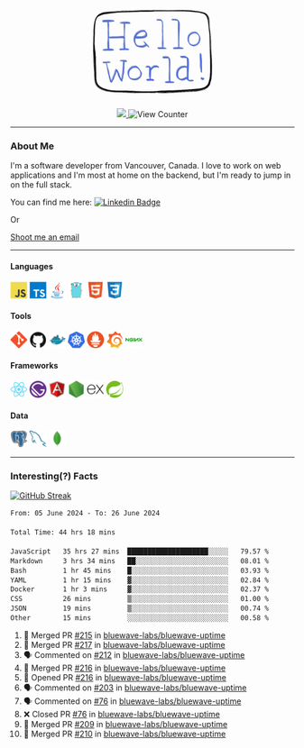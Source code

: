 <div align="center">
    <img src="./img/hello_world.webp" height="200px" width="">
    <div>
        <a href="https://www.linkedin.com/in/ajhollid">
            <img src="https://img.shields.io/badge/LinkedIn-blue"/>
        </a>
        <img src="https://komarev.com/ghpvc/?username=ajhollid&color=yellow" alt="View Counter">
    </div>
</div>

---

### About Me

I'm a software developer from Vancouver, Canada. I love to work on web applications and I'm most at home on the backend, but I'm ready to jump in on the full stack.

You can find me here: [![Linkedin Badge](https://img.shields.io/badge/-ajhollid-blue?style=flat&logo=Linkedin&logoColor=white)](https://www.linkedin.com/in/ajhollid)

Or

[Shoot me an email](mailto:ajhollid@gmail.com)

---

#### Languages

<div>
    <img src="./img/devicons/javascript-original.svg" width=30 height=30 alt="JavaScript">
    <img src="/img/devicons/typescript-original.svg" width=30 height=30 alt="TypeScript">
    <img src="./img/devicons/java-original.svg" width=30 height=30 alt="Java">
    <img src="./img/devicons/go-original.svg" width=30 height=30 alt="Golang">
    <img src="./img/devicons/html5-original.svg" width=30 height=30 alt="HTML 5">
    <img src="./img/devicons/css3-original.svg" width=30 height=30 alt="CSS 3">
</div>

#### Tools

<div>
    <img src="./img/devicons/git-original.svg" width=30 height=30 alt="Git">
    <img src="./img/devicons/github-original.svg" width=30 height=30 alt="Github">
    <img src="./img/devicons/docker-original.svg" width=30 
    height=30 alt="Docker">
    <img src="./img/devicons/kubernetes-original.svg" width=30 height=30 alt="K8">
    <img src="./img/devicons/prometheus-original.svg" width=30 height=30 alt="Prometheus">
    <img src="./img/devicons/grafana-original.svg" width=30 height=30 alt="Grafana">
    <img src="./img/devicons/nginx-original.svg" width=30 height=30 alt="Nginx">
</div>

#### Frameworks

<div>
    <img src="./img/devicons/react-original.svg" width=30 height=30 alt="React">
    <img src="./img/devicons/gatsby-original.svg" width=30 height=30 alt="Gatsby">
    <img src="./img/devicons/angularjs-original.svg" width=30 height=30 alt="AngularJS">
    <img src="./img/devicons/nodejs-original.svg" width=30 height=30 alt="NodeJS">
    <img src="./img/devicons/express-original.svg" width=30 height=30 alt="Express">
    <img src="./img/devicons/spring-original.svg" width=30 height=30 alt="Spring">
</div>

#### Data

<div>
    <img src="./img/devicons/postgresql-original.svg" width=30 height=30 alt="Postgresql">
    <img src="./img/devicons/mysql-original.svg" width=30 height=30 alt="Mysql">
    <img src="./img/devicons/mongodb-original.svg" width=30 height=30 alt="MongoDB">
</div>

---

### Interesting(?) Facts

[![GitHub Streak](http://github-readme-streak-stats.herokuapp.com?user=ajhollid)](https://git.io/streak-stats)

 <!--START_SECTION:waka-->

```txt
From: 05 June 2024 - To: 26 June 2024

Total Time: 44 hrs 18 mins

JavaScript   35 hrs 27 mins  ████████████████████░░░░░   79.57 %
Markdown     3 hrs 34 mins   ██░░░░░░░░░░░░░░░░░░░░░░░   08.01 %
Bash         1 hr 45 mins    █░░░░░░░░░░░░░░░░░░░░░░░░   03.93 %
YAML         1 hr 15 mins    ▓░░░░░░░░░░░░░░░░░░░░░░░░   02.84 %
Docker       1 hr 3 mins     ▓░░░░░░░░░░░░░░░░░░░░░░░░   02.37 %
CSS          26 mins         ▒░░░░░░░░░░░░░░░░░░░░░░░░   01.00 %
JSON         19 mins         ▒░░░░░░░░░░░░░░░░░░░░░░░░   00.74 %
Other        15 mins         ░░░░░░░░░░░░░░░░░░░░░░░░░   00.58 %
```

<!--END_SECTION:waka-->


<!--START_SECTION:activity-->
1. 🎉 Merged PR [#215](https://github.com/bluewave-labs/bluewave-uptime/pull/215) in [bluewave-labs/bluewave-uptime](https://github.com/bluewave-labs/bluewave-uptime)
2. 🎉 Merged PR [#217](https://github.com/bluewave-labs/bluewave-uptime/pull/217) in [bluewave-labs/bluewave-uptime](https://github.com/bluewave-labs/bluewave-uptime)
3. 🗣 Commented on [#212](https://github.com/bluewave-labs/bluewave-uptime/pull/212#issuecomment-2195616187) in [bluewave-labs/bluewave-uptime](https://github.com/bluewave-labs/bluewave-uptime)
4. 🎉 Merged PR [#216](https://github.com/bluewave-labs/bluewave-uptime/pull/216) in [bluewave-labs/bluewave-uptime](https://github.com/bluewave-labs/bluewave-uptime)
5. 💪 Opened PR [#216](https://github.com/bluewave-labs/bluewave-uptime/pull/216) in [bluewave-labs/bluewave-uptime](https://github.com/bluewave-labs/bluewave-uptime)
6. 🗣 Commented on [#203](https://github.com/bluewave-labs/bluewave-uptime/issues/203#issuecomment-2194761785) in [bluewave-labs/bluewave-uptime](https://github.com/bluewave-labs/bluewave-uptime)
7. 🗣 Commented on [#76](https://github.com/bluewave-labs/bluewave-uptime/pull/76#issuecomment-2192908014) in [bluewave-labs/bluewave-uptime](https://github.com/bluewave-labs/bluewave-uptime)
8. ❌ Closed PR [#76](https://github.com/bluewave-labs/bluewave-uptime/pull/76) in [bluewave-labs/bluewave-uptime](https://github.com/bluewave-labs/bluewave-uptime)
9. 🎉 Merged PR [#209](https://github.com/bluewave-labs/bluewave-uptime/pull/209) in [bluewave-labs/bluewave-uptime](https://github.com/bluewave-labs/bluewave-uptime)
10. 🎉 Merged PR [#210](https://github.com/bluewave-labs/bluewave-uptime/pull/210) in [bluewave-labs/bluewave-uptime](https://github.com/bluewave-labs/bluewave-uptime)
<!--END_SECTION:activity-->
